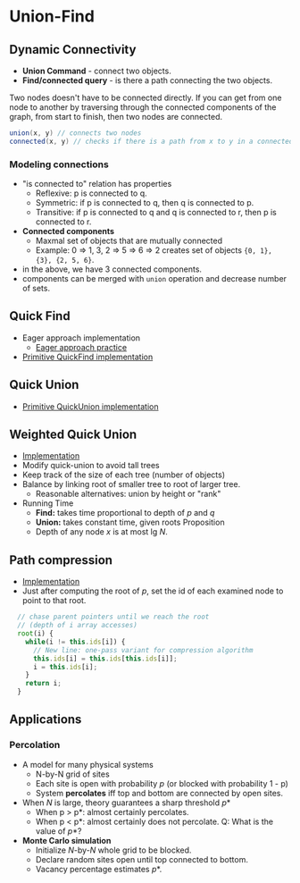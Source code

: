 # Union-Find

## Dynamic Connectivity

- **Union Command** - connect two objects.
- **Find/connected query** - is there a path connecting the two objects.

Two nodes doesn't have to be connected directly. If you can get from one node to another by traversing through the connected components of the graph, from start to finish, then two nodes are connected.

```java
union(x, y) // connects two nodes
connected(x, y) // checks if there is a path from x to y in a connected graph
```

### Modeling connections

- "is connected to" relation has properties
  - Reflexive: p is connected to q.
  - Symmetric: if p is connected to q, then q is connected to p.
  - Transitive: if p is connected to q and q is connected to r, then p is connected to r.
- **Connected components**
  - Maxmal set of objects that are mutually connected
  - Example: 0 => 1, 3, 2 => 5 => 6 => 2
    creates set of objects `{0, 1}, {3}, {2, 5, 6}`.
- in the above, we have 3 connected components.
- components can be merged with `union` operation and decrease number of sets.

## Quick Find

- Eager approach implementation
  - [Eager approach practice](./eager-approach.js)
- [Primitive QuickFind implementation](./QuickFind.js)

## Quick Union
- [Primitive QuickUnion implementation](./QuickUnion.js)

## Weighted Quick Union
- [Implementation]('./WeightedUnionFind.js)
- Modify quick-union to avoid tall trees
- Keep track of the size of each tree (number of objects)
- Balance by linking root of smaller tree to root of larger tree.
  - Reasonable alternatives: union by height or "rank"
- Running Time
  - **Find:** takes time proportional to depth of *p* and *q*
  - **Union:** takes constant time, given roots
 Proposition
  - Depth of any node *x* is at most lg *N*.
## Path compression
- [Implementation]('./CompressedWeightedQuickUnionUF.js)
- Just after computing the root of *p*, set the id of each examined node to point to that root.
```js
  // chase parent pointers until we reach the root
  // (depth of i array accesses)
  root(i) {
    while(i != this.ids[i]) {
      // New line: one-pass variant for compression algorithm
      this.ids[i] = this.ids[this.ids[i]];
      i = this.ids[i];
    }
    return i;
  }
```
## Applications
### Percolation
- A model for many physical systems
  - N-by-N grid of sites
  - Each site is open with probability *p* (or blocked with probability 1 - p)
  - System **percolates** iff top and bottom are connected by open sites. 
- When *N* is large, theory guarantees a sharp threshold *p**
  - When p > p*: almost certainly percolates.
  - When p < p*: almost certainly does not percolate.
  Q: What is the value of *p**?
- **Monte Carlo simulation**
  - Initialize *N*-by-*N* whole grid to be blocked.
  - Declare random sites open until top connected to bottom.
  - Vacancy percentage estimates *p**.
